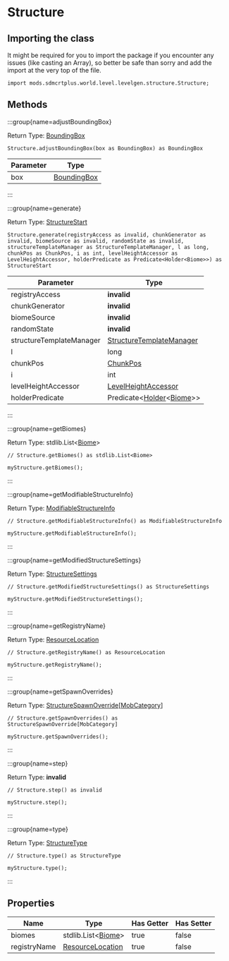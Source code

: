 # Structure

## Importing the class

It might be required for you to import the package if you encounter any issues (like casting an Array), so better be safe than sorry and add the import at the very top of the file.
```zenscript
import mods.sdmcrtplus.world.level.levelgen.structure.Structure;
```


## Methods

:::group{name=adjustBoundingBox}

Return Type: [BoundingBox](/mods/sdmcrtplus/world/level/levelgen/structure/BoundingBox)

```zenscript
Structure.adjustBoundingBox(box as BoundingBox) as BoundingBox
```

| Parameter |                                    Type                                    |
|-----------|----------------------------------------------------------------------------|
| box       | [BoundingBox](/mods/sdmcrtplus/world/level/levelgen/structure/BoundingBox) |


:::

:::group{name=generate}

Return Type: [StructureStart](/mods/sdmcrtplus/world/level/levelgen/structure/StructureStart)

```zenscript
Structure.generate(registryAccess as invalid, chunkGenerator as invalid, biomeSource as invalid, randomState as invalid, structureTemplateManager as StructureTemplateManager, l as long, chunkPos as ChunkPos, i as int, levelHeightAccessor as LevelHeightAccessor, holderPredicate as Predicate<Holder<Biome>>) as StructureStart
```

|        Parameter         |                                                        Type                                                         |
|--------------------------|---------------------------------------------------------------------------------------------------------------------|
| registryAccess           | **invalid**                                                                                                         |
| chunkGenerator           | **invalid**                                                                                                         |
| biomeSource              | **invalid**                                                                                                         |
| randomState              | **invalid**                                                                                                         |
| structureTemplateManager | [StructureTemplateManager](/mods/sdmcrtplus/world/level/levelgen/structure/templatesystem/StructureTemplateManager) |
| l                        | long                                                                                                                |
| chunkPos                 | [ChunkPos](/mods/sdmcrtplus/world/level/ChunkPos)                                                                   |
| i                        | int                                                                                                                 |
| levelHeightAccessor      | [LevelHeightAccessor](/mods/sdmcrtplus/world/level/LevelHeightAccessor)                                             |
| holderPredicate          | Predicate&lt;[Holder](/mods/sdmcrtplus/utils/core/Holder)&lt;[Biome](/vanilla/api/world/biome/Biome)&gt;&gt;        |


:::

:::group{name=getBiomes}

Return Type: stdlib.List&lt;[Biome](/vanilla/api/world/biome/Biome)&gt;

```zenscript
// Structure.getBiomes() as stdlib.List<Biome>

myStructure.getBiomes();
```

:::

:::group{name=getModifiableStructureInfo}

Return Type: [ModifiableStructureInfo](/mods/sdmcrtplus/world/level/ModifiableStructureInfo)

```zenscript
// Structure.getModifiableStructureInfo() as ModifiableStructureInfo

myStructure.getModifiableStructureInfo();
```

:::

:::group{name=getModifiedStructureSettings}

Return Type: [StructureSettings](/mods/sdmcrtplus/world/level/levelgen/structure/StructureSettings)

```zenscript
// Structure.getModifiedStructureSettings() as StructureSettings

myStructure.getModifiedStructureSettings();
```

:::

:::group{name=getRegistryName}

Return Type: [ResourceLocation](/vanilla/api/resource/ResourceLocation)

```zenscript
// Structure.getRegistryName() as ResourceLocation

myStructure.getRegistryName();
```

:::

:::group{name=getSpawnOverrides}

Return Type: [StructureSpawnOverride](/mods/sdmcrtplus/world/level/levelgen/structure/StructureSpawnOverride)[[MobCategory](/vanilla/api/entity/MobCategory)]

```zenscript
// Structure.getSpawnOverrides() as StructureSpawnOverride[MobCategory]

myStructure.getSpawnOverrides();
```

:::

:::group{name=step}

Return Type: **invalid**

```zenscript
// Structure.step() as invalid

myStructure.step();
```

:::

:::group{name=type}

Return Type: [StructureType](/mods/sdmcrtplus/world/level/levelgen/structure/StructureType)

```zenscript
// Structure.type() as StructureType

myStructure.type();
```

:::


## Properties

|     Name     |                            Type                            | Has Getter | Has Setter |
|--------------|------------------------------------------------------------|------------|------------|
| biomes       | stdlib.List&lt;[Biome](/vanilla/api/world/biome/Biome)&gt; | true       | false      |
| registryName | [ResourceLocation](/vanilla/api/resource/ResourceLocation) | true       | false      |

